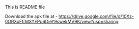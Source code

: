 This is README file

Download the apk file at - https://drive.google.com/file/d/10Xz-0ORXxFfrMSYEPu6DieY9swekMV9K/view?usp=sharing
